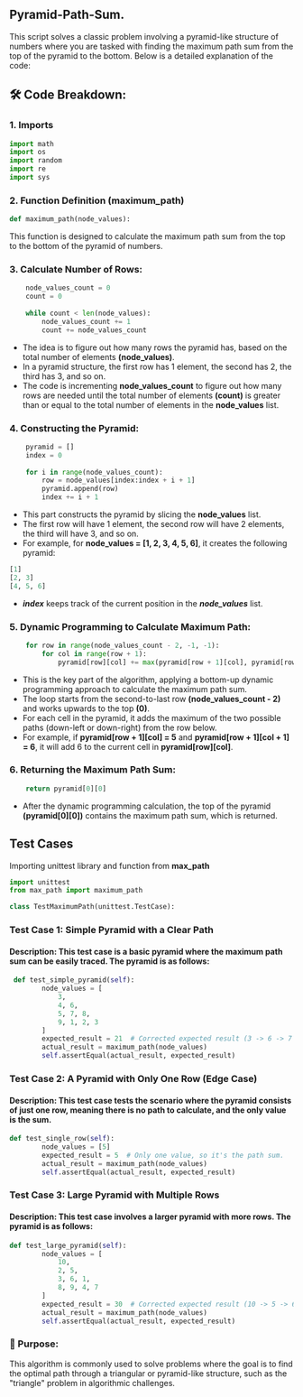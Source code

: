 ## Pyramid-Path-Sum.
This script solves a classic problem involving a pyramid-like structure of numbers where you are tasked with finding the maximum path sum from the top of the pyramid to the bottom. Below is a detailed explanation of the code:


## 🛠️ Code Breakdown:

### 1. Imports
```python
import math
import os
import random
import re
import sys
```

### 2. Function Definition (maximum_path)
```python
def maximum_path(node_values):
```

This function is designed to calculate the maximum path sum from the top to the bottom of the pyramid of numbers.

### 3. Calculate Number of Rows:
```python
    node_values_count = 0
    count = 0
    
    while count < len(node_values):
        node_values_count += 1
        count += node_values_count
```
- The idea is to figure out how many rows the pyramid has, based on the total number of elements **(node_values)**.
- In a pyramid structure, the first row has 1 element, the second has 2, the third has 3, and so on.
- The code is incrementing **node_values_count** to figure out how many rows are needed until the total number of elements **(count)** is greater than or equal to the total number of elements in the **node_values** list.

### 4. Constructing the Pyramid:
```python
    pyramid = []
    index = 0
    
    for i in range(node_values_count):
        row = node_values[index:index + i + 1]
        pyramid.append(row)
        index += i + 1
```
- This part constructs the pyramid by slicing the **node_values** list.
- The first row will have 1 element, the second row will have 2 elements, the third will have 3, and so on.
- For example, for **node_values = [1, 2, 3, 4, 5, 6]**, it creates the following pyramid:
```python
[1]
[2, 3]
[4, 5, 6]
```
- ***index*** keeps track of the current position in the ***node_values*** list.


### 5. Dynamic Programming to Calculate Maximum Path:
```python
    for row in range(node_values_count - 2, -1, -1):
        for col in range(row + 1):
            pyramid[row][col] += max(pyramid[row + 1][col], pyramid[row + 1][col + 1])
```
- This is the key part of the algorithm, applying a bottom-up dynamic programming approach to calculate the maximum path sum.
- The loop starts from the second-to-last row **(node_values_count - 2)** and works upwards to the top **(0)**.
- For each cell in the pyramid, it adds the maximum of the two possible paths (down-left or down-right) from the row below.
- For example, if **pyramid[row + 1][col] = 5** and **pyramid[row + 1][col + 1] = 6**, it will add 6 to the current cell in **pyramid[row][col]**.


### 6. Returning the Maximum Path Sum:
```python
    return pyramid[0][0]
```

- After the dynamic programming calculation, the top of the pyramid **(pyramid[0][0])** contains the maximum path sum, which is returned.

## Test Cases
Importing unittest library and function from **max_path** 

```python
import unittest
from max_path import maximum_path

class TestMaximumPath(unittest.TestCase):
```

### Test Case 1: Simple Pyramid with a Clear Path
#### Description: This test case is a basic pyramid where the maximum path sum can be easily traced. The pyramid is as follows:
```python
 def test_simple_pyramid(self):
        node_values = [
            3,
            4, 6,
            5, 7, 8,
            9, 1, 2, 3
        ]
        expected_result = 21  # Corrected expected result (3 -> 6 -> 7 -> 5 = 21)
        actual_result = maximum_path(node_values)
        self.assertEqual(actual_result, expected_result)
```

### Test Case 2: A Pyramid with Only One Row (Edge Case)
#### Description: This test case tests the scenario where the pyramid consists of just one row, meaning there is no path to calculate, and the only value is the sum.
```python
def test_single_row(self):
        node_values = [5]
        expected_result = 5  # Only one value, so it's the path sum.
        actual_result = maximum_path(node_values)
        self.assertEqual(actual_result, expected_result)
```

### Test Case 3: Large Pyramid with Multiple Rows
#### Description: This test case involves a larger pyramid with more rows. The pyramid is as follows:
```python
def test_large_pyramid(self):
        node_values = [
            10,
            2, 5,
            3, 6, 1,
            8, 9, 4, 7
        ]
        expected_result = 30  # Corrected expected result (10 -> 5 -> 6 -> 9 = 30)
        actual_result = maximum_path(node_values)
        self.assertEqual(actual_result, expected_result)
```

### 🚀 Purpose:
This algorithm is commonly used to solve problems where the goal is to find the optimal path through a triangular or pyramid-like structure, such as the "triangle" problem in algorithmic challenges.






















